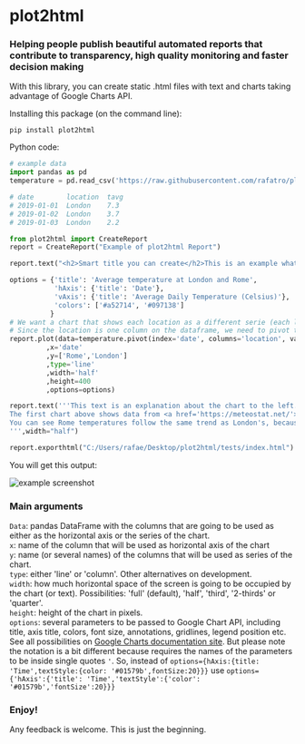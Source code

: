 # plot2html
### Helping people publish beautiful automated reports that contribute to transparency, high quality monitoring and faster decision making

With this library, you can create static .html files with text and charts taking advantage of Google Charts API.

Installing this package (on the command line):
```
pip install plot2html
```

Python code:
```python
# example data
import pandas as pd
temperature = pd.read_csv('https://raw.githubusercontent.com/rafatro/plot2html/main/tests/Temperature_London_Rome.csv',parse_dates=[0])

# date        location  tavg
# 2019-01-01  London    7.3
# 2019-01-02  London    3.7
# 2019-01-03  London    2.2
```
```python
from plot2html import CreateReport
report = CreateReport("Example of plot2html Report")

report.text("<h2>Smart title you can create</h2>This is an example what what you can do with plot2html.")

options = {'title': 'Average temperature at London and Rome',
           'hAxis': {'title': 'Date'},
           'vAxis': {'title': 'Average Daily Temperature (Celsius)'},
           'colors': ['#a52714', '#097138']
          }
# We want a chart that shows each location as a different serie (each loacation should be a different line on the chart).
# Since the location is one column on the dataframe, we need to pivot the dataframe so each location becomes a column.
report.plot(data=temperature.pivot(index='date', columns='location', values='tavg').reset_index()
         ,x='date'
         ,y=['Rome','London']
         ,type='line'
         ,width='half'
         ,height=400
         ,options=options)

report.text('''This text is an explanation about the chart to the left.<br>
The first chart above shows data from <a href='https://meteostat.net/'>Meteostat</a>, that provides open source data about meteorology.<br>
You can see Rome temperatures follow the same trend as London's, because both cities are in the northern hemisphere, but Rome is a bit hotter, especialy on the summer.
''',width="half")

report.exporthtml("C:/Users/rafae/Desktop/plot2html/tests/index.html")
```

You will get this output:

![example screenshot](https://raw.githubusercontent.com/rafatro/plot2html/main/tests/example.jpg)


### Main arguments

`Data`: pandas DataFrame with the columns that are going to be used as either as the horizontal axis or the series of the chart.<br>
`x`: name of the column that will be used as horizontal axis of the chart<br>
`y`: name (or several names) of the columns that will be used as series of the chart.<br>
`type`: either 'line' or 'column'. Other alternatives on development.<br>
`width`: how much horizontal space of the screen is going to be occupied by the chart (or text). Possibilities: 'full' (default), 'half', 'third', '2-thirds' or 'quarter'.<br>
`height`: height of the chart in pixels.<br>
`options`: several parameters to be passed to Google Chart API, including title, axis title, colors, font size, annotations, gridlines, legend position etc. See all possibilities on [Google Charts documentation site](https://developers.google.com/chart/interactive/docs/gallery/linechart#configuration-options). But please note the notation is a bit different because requires the names of the parameters to be inside single quotes `'`. So, instead of `options={hAxis:{title: 'Time',textStyle:{color: '#01579b',fontSize:20}}}` use `options={'hAxis':{'title': 'Time','textStyle':{'color': '#01579b','fontSize':20}}}`

### Enjoy! 

Any feedback is welcome. This is just the beginning.